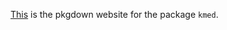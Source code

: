 [This](https://jhu-statprogramming-fall-2022.github.io/biostat840-project3-pkgdown-anikburman) is the pkgdown website for the package `kmed`.
